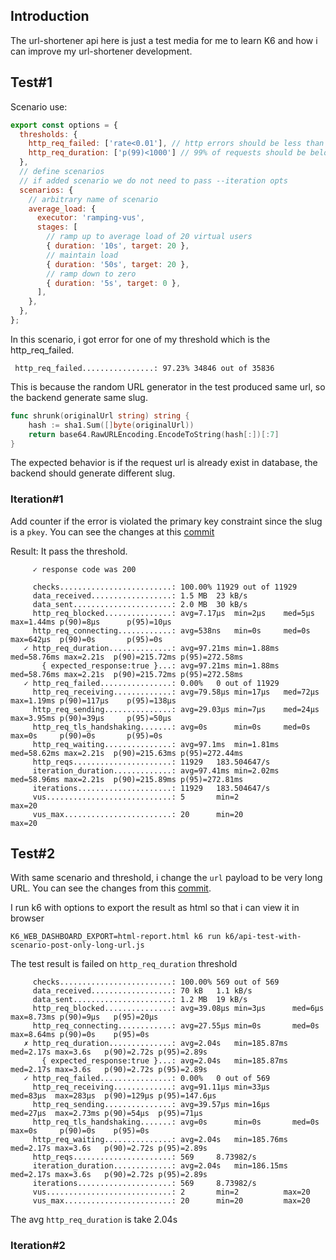 ## Introduction

The url-shortener api here is just a test media for me to learn K6 and how i can improve my url-shortener development.

## Test#1

Scenario use:

```js
export const options = {
  thresholds: {
    http_req_failed: ['rate<0.01'], // http errors should be less than 1%
    http_req_duration: ['p(99)<1000'] // 99% of requests should be below 1000ms = 1s
  },
  // define scenarios
  // if added scenario we do not need to pass --iteration opts
  scenarios: {
    // arbitrary name of scenario
    average_load: {
      executor: 'ramping-vus',
      stages: [
        // ramp up to average load of 20 virtual users
        { duration: '10s', target: 20 },
        // maintain load
        { duration: '50s', target: 20 },
        // ramp down to zero
        { duration: '5s', target: 0 },
      ],
    },
  },
};
```

In this scenario, i got error for one of my threshold which is the http_req_failed.
```
 http_req_failed................: 97.23% 34846 out of 35836
```

This is because the random URL generator in the test produced same url, so the backend generate same slug.

```go
func shrunk(originalUrl string) string {
	hash := sha1.Sum([]byte(originalUrl))
	return base64.RawURLEncoding.EncodeToString(hash[:])[:7]
}
```

The expected behavior is if the request url is already exist in database, the backend should generate different slug.

### Iteration#1

Add counter if the error is violated the primary key constraint since the slug is a `pkey`. You can see the changes at this [commit](https://github.com/jayantodpuji/shrunk/commit/8434e20c581be037e73689a38cb93582da1e3954)

Result: It pass the threshold.
```
     ✓ response code was 200

     checks.........................: 100.00% 11929 out of 11929
     data_received..................: 1.5 MB  23 kB/s
     data_sent......................: 2.0 MB  30 kB/s
     http_req_blocked...............: avg=7.17µs  min=2µs    med=5µs     max=1.44ms p(90)=8µs      p(95)=10µs
     http_req_connecting............: avg=538ns   min=0s     med=0s      max=642µs  p(90)=0s       p(95)=0s
   ✓ http_req_duration..............: avg=97.21ms min=1.88ms med=58.76ms max=2.21s  p(90)=215.72ms p(95)=272.58ms
       { expected_response:true }...: avg=97.21ms min=1.88ms med=58.76ms max=2.21s  p(90)=215.72ms p(95)=272.58ms
   ✓ http_req_failed................: 0.00%   0 out of 11929
     http_req_receiving.............: avg=79.58µs min=17µs   med=72µs    max=1.19ms p(90)=117µs    p(95)=138µs
     http_req_sending...............: avg=29.03µs min=7µs    med=24µs    max=3.95ms p(90)=39µs     p(95)=50µs
     http_req_tls_handshaking.......: avg=0s      min=0s     med=0s      max=0s     p(90)=0s       p(95)=0s
     http_req_waiting...............: avg=97.1ms  min=1.81ms med=58.62ms max=2.21s  p(90)=215.63ms p(95)=272.44ms
     http_reqs......................: 11929   183.504647/s
     iteration_duration.............: avg=97.41ms min=2.02ms med=58.96ms max=2.21s  p(90)=215.89ms p(95)=272.81ms
     iterations.....................: 11929   183.504647/s
     vus............................: 5       min=2              max=20
     vus_max........................: 20      min=20             max=20
```

## Test#2

With same scenario and threshold, i change the `url` payload to be very long URL. You can see the changes from this [commit](https://github.com/jayantodpuji/shrunk/commit/88ccea0aeed6760fe60aa32f35f954a9e1ba69d3).

I run k6 with options to export the result as html so that i can view it in browser
```
K6_WEB_DASHBOARD_EXPORT=html-report.html k6 run k6/api-test-with-scenario-post-only-long-url.js
```

The test result is failed on `http_req_duration` threshold
```
     checks.........................: 100.00% 569 out of 569
     data_received..................: 70 kB   1.1 kB/s
     data_sent......................: 1.2 MB  19 kB/s
     http_req_blocked...............: avg=39.08µs min=3µs      med=6µs   max=8.73ms p(90)=9µs   p(95)=20µs
     http_req_connecting............: avg=27.55µs min=0s       med=0s    max=8.64ms p(90)=0s    p(95)=0s
   ✗ http_req_duration..............: avg=2.04s   min=185.87ms med=2.17s max=3.6s   p(90)=2.72s p(95)=2.89s
       { expected_response:true }...: avg=2.04s   min=185.87ms med=2.17s max=3.6s   p(90)=2.72s p(95)=2.89s
   ✓ http_req_failed................: 0.00%   0 out of 569
     http_req_receiving.............: avg=91.11µs min=33µs     med=83µs  max=283µs  p(90)=129µs p(95)=147.6µs
     http_req_sending...............: avg=39.57µs min=16µs     med=27µs  max=2.73ms p(90)=54µs  p(95)=71µs
     http_req_tls_handshaking.......: avg=0s      min=0s       med=0s    max=0s     p(90)=0s    p(95)=0s
     http_req_waiting...............: avg=2.04s   min=185.76ms med=2.17s max=3.6s   p(90)=2.72s p(95)=2.89s
     http_reqs......................: 569     8.73982/s
     iteration_duration.............: avg=2.04s   min=186.15ms med=2.17s max=3.6s   p(90)=2.72s p(95)=2.89s
     iterations.....................: 569     8.73982/s
     vus............................: 2       min=2          max=20
     vus_max........................: 20      min=20         max=20
```

The avg `http_req_duration` is take 2.04s

### Iteration#2

